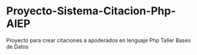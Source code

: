 # Proyecto-Sistema-Citacion-Php-AIEP
Proyecto para crear citaciones a apoderados en lenguaje Php Taller Bases de Datos
